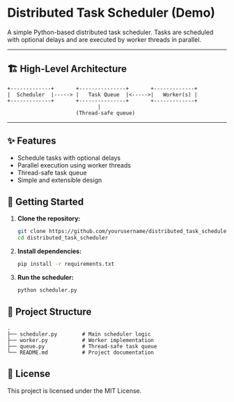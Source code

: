 # Distributed Task Scheduler (Demo)

A simple Python-based distributed task scheduler. Tasks are scheduled with optional delays and are executed by worker threads in parallel.

---

## 🏗️ High-Level Architecture

```text
+-------------+       +---------------+       +-------------+
|  Scheduler  |-----> |   Task Queue  |<----->|   Worker(s) |
+-------------+       +---------------+       +-------------+
                             |
                      (Thread-safe queue)
```

---

## ✨ Features

- Schedule tasks with optional delays
- Parallel execution using worker threads
- Thread-safe task queue
- Simple and extensible design

## 🚀 Getting Started

1. **Clone the repository:**
   ```bash
   git clone https://github.com/yourusername/distributed_task_scheduler.git
   cd distributed_task_scheduler
   ```

2. **Install dependencies:**
   ```bash
   pip install -r requirements.txt
   ```

3. **Run the scheduler:**
   ```bash
   python scheduler.py
   ```

## 📂 Project Structure

```
.
├── scheduler.py        # Main scheduler logic
├── worker.py           # Worker implementation
├── queue.py            # Thread-safe task queue
└── README.md           # Project documentation
```

## 📝 License

This project is licensed under the MIT License.

